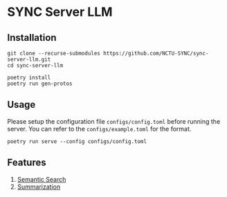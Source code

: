 # SYNC Server LLM

## Installation

```shell
git clone --recurse-submodules https://github.com/NCTU-SYNC/sync-server-llm.git
cd sync-server-llm

poetry install
poetry run gen-protos
```

## Usage

Please setup the configuration file `configs/config.toml` before running the server.
You can refer to the `configs/example.toml` for the format.

```shell
poetry run serve --config configs/config.toml
```

## Features

1. [Semantic Search](https://github.com/NCTU-SYNC/llm-microservice-protos/blob/282d4dc1f7d8b1a96508fc43cef4fe10fde0d301/search.proto)
2. [Summarization](https://github.com/NCTU-SYNC/llm-microservice-protos/blob/282d4dc1f7d8b1a96508fc43cef4fe10fde0d301/summarize.proto)
